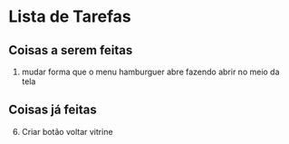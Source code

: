 # Lista de Tarefas

## Coisas a serem feitas

1. mudar forma que o menu hamburguer abre fazendo abrir no meio da tela 

## Coisas já feitas

6. Criar botão voltar vitrine
